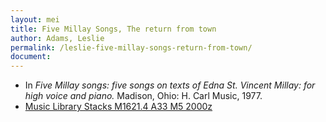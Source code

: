 ```yaml
---
layout: mei
title: Five Millay Songs, The return from town
author: Adams, Leslie
permalink: /leslie-five-millay-songs-return-from-town/
document:
---
```


- In *Five Millay songs: five songs on texts of Edna St. Vincent Millay: for high voice and piano.* Madison, Ohio: H. Carl Music, 1977.
- <a href="https://tufts.primo.exlibrisgroup.com/permalink/01TUN_INST/1kc9gia/alma991011097839703851" target="_blank"> Music Library Stacks M1621.4 A33 M5 2000z</a>
